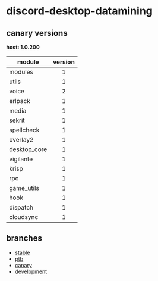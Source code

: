 # discord-desktop-datamining

## canary versions

**host: 1.0.200**

| module | version |
| ------ | :-----: |
| modules | 1 |
| utils | 1 |
| voice | 2 |
| erlpack | 1 |
| media | 1 |
| sekrit | 1 |
| spellcheck | 1 |
| overlay2 | 1 |
| desktop_core | 1 |
| vigilante | 1 |
| krisp | 1 |
| rpc | 1 |
| game_utils | 1 |
| hook | 1 |
| dispatch | 1 |
| cloudsync | 1 |

## branches

- [stable](https://github.com/OpenAsar/discord-desktop-datamining/tree/stable)
- [ptb](https://github.com/OpenAsar/discord-desktop-datamining/tree/ptb)
- [canary](https://github.com/OpenAsar/discord-desktop-datamining/tree/canary)
- [development](https://github.com/OpenAsar/discord-desktop-datamining/tree/development)